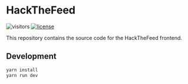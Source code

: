 # HackTheFeed

![visitors](https://visitor-badge.laobi.icu/badge?page_id=github/hackthefeed/frontend)
[![license](https://img.shields.io/badge/license-MIT-blue.svg)](https://github.com/hackthefeed/backend/blob/main/LICENSE)

This repository contains the source code for the HackTheFeed frontend.

## Development

```powershell
yarn install
yarn run dev
```
